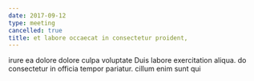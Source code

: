 ```yaml
---
date: 2017-09-12
type: meeting
cancelled: true
title: et labore occaecat in consectetur proident,
---
```

irure ea dolore dolore culpa voluptate Duis labore exercitation aliqua. do consectetur in officia tempor pariatur. cillum enim sunt qui